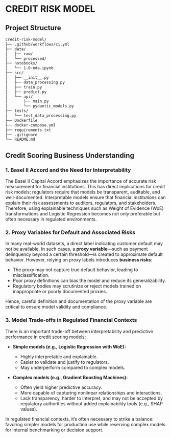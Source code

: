 # CREDIT RISK MODEL

## Project Structure

```bash
credit-risk-model/
├── .github/workflows/ci.yml        
├── data/                           
│   ├── raw/                        
│   └── processed/                  
├── notebooks/
│   └── 1.0-eda.ipynb               
├── src/
│   ├── __init__.py
│   ├── data_processing.py         
│   ├── train.py                    
│   ├── predict.py                  
│   └── api/
│       ├── main.py                 
│       └── pydantic_models.py    
├── tests/
│   └── test_data_processing.py     
├── Dockerfile
├── docker-compose.yml
├── requirements.txt
├── .gitignore
└── README.md
```
## Credit Scoring Business Understanding

### 1. Basel II Accord and the Need for Interpretability

The Basel II Capital Accord emphasizes the importance of accurate risk measurement for financial institutions. This has direct implications for credit risk models: regulators require that models be transparent, auditable, and well-documented. Interpretable models ensure that financial institutions can explain their risk assessments to auditors, regulators, and stakeholders. Therefore, using explainable techniques such as Weight of Evidence (WoE) transformations and Logistic Regression becomes not only preferable but often necessary in regulated environments.

### 2. Proxy Variables for Default and Associated Risks

In many real-world datasets, a direct label indicating customer default may not be available. In such cases, a **proxy variable**—such as payment delinquency beyond a certain threshold—is created to approximate default behavior. However, relying on proxy labels introduces **business risks**:
- The proxy may not capture true default behavior, leading to misclassification.
- Poor proxy definitions can bias the model and reduce its generalizability.
- Regulatory bodies may scrutinize or reject models trained on inappropriate or poorly documented proxies.

Hence, careful definition and documentation of the proxy variable are critical to ensure model validity and compliance.

### 3. Model Trade-offs in Regulated Financial Contexts

There is an important trade-off between interpretability and predictive performance in credit scoring models:

- **Simple models (e.g., Logistic Regression with WoE):**
  - Highly interpretable and explainable.
  - Easier to validate and justify to regulators.
  - May underperform compared to complex models.

- **Complex models (e.g., Gradient Boosting Machines):**
  - Often yield higher predictive accuracy.
  - More capable of capturing nonlinear relationships and interactions.
  - Lack transparency, harder to interpret, and may not be accepted by regulatory authorities without added explainability tools (e.g., SHAP values).

In regulated financial contexts, it’s often necessary to strike a balance: favoring simpler models for production use while reserving complex models for internal benchmarking or decision support.
